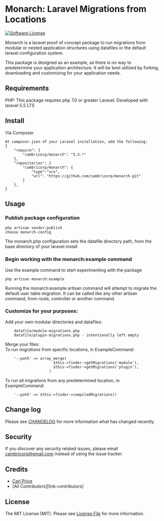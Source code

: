 # Monarch:  Laravel Migrations from Locations

[![Software License][ico-license]](LICENSE.md)

Monarch is a laravel proof of concept package to run migrations from modular or nested application structures using datafiles or the default laravel configuration system.

This package is designed as an example, as there is no way to predetermine your application architecture.  It will be best utilized by forking, downloading and customizing for your application needs.

## Requirements
PHP:  This package requires php 7.0 or greater 
Laravel:  Developed with laravel 5.5 LTS

## Install

Via Composer

``` 
At composer.json of your Laravel installation, add the following:
{
    "require": {
        "cambricorp/monarch": "5.5.*"
    },
    "repositories": {
        "cambricorp/monarch": {
            "type":"vcs",
            "url": "https://github.com/cambricorp/monarch.git"
        }
    },
}
```

## Usage

### Publish package configuration
```
php artisan vendor:publish
choose monarch-config
```
The monarch.php configuration sets the datafile directory path, from the base directory of your laravel install

### Begin working with the monarch:example command

Use the example command to start experimenting with the package
```
php artisan monarch:example
```
Running the monarch:example artisan command will attempt to migrate the default user table migration.  It can be called like any other artisan command, from route, controller or another command.

### Customize for your purposes:

Add your own modular directories and datafiles:
```  
    datafile/module-migrations.php
    datafile/plugin-migrations.php - intentionally left empty
```

Merge your files:  
To run migrations from specific locations, in ExampleCommand:
```
    '--path' => array_merge(
                      $this->finder->getMigrations('module'), 
                      $this->finder->getMigrations('plugin'),
                    )
```

To run all migrations from any predetermined location, in ExampleCommand:
```
    '--path' => $this->finder->compiledMigrations()
```

## Change log

Please see [CHANGELOG](CHANGELOG.md) for more information what has changed recently.

## Security

If you discover any security related issues, please email cambricorp@gmail.com instead of using the issue tracker.

## Credits

- [Carl Price][link-author]
- [All Contributors][link-contributors]

## License

The MIT License (MIT). Please see [License File](LICENSE.md) for more information.

[ico-license]: https://img.shields.io/badge/license-MIT-brightgreen.svg?style=flat-square
[link-author]: https://github.com/cambricorp
